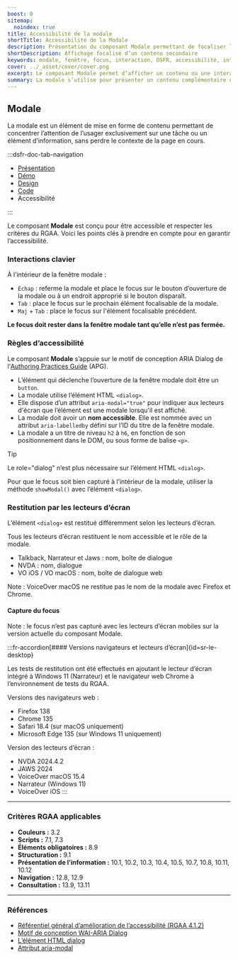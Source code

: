 ```yaml
---
boost: 0
sitemap:
  noindex: true
title: Accessibilité de la modale
shortTitle: Accessibilité de la Modale
description: Présentation du composant Modale permettant de focaliser l’attention de l’usager sur une tâche ou une information sans quitter la page.
shortDescription: Affichage focalisé d’un contenu secondaire
keywords: modale, fenêtre, focus, interaction, DSFR, accessibilité, interface, contenu secondaire
cover: ../_asset/cover/cover.png
excerpt: Le composant Modale permet d’afficher un contenu ou une interaction dans une fenêtre superposée à la page, bloquant le fond et recentrant l’attention de l’usager.
summary: La modale s’utilise pour présenter un contenu complémentaire ou une action simple sans sortir de la page en cours. Elle est conçue pour isoler une information importante tout en permettant de revenir au contexte initial en un clic. Non personnalisable, elle existe en plusieurs tailles, avec ou sans zone d’action, et respecte les standards d’accessibilité en figant l’arrière-plan lors de son affichage.
---
```


## Modale

La modale est un élément de mise en forme de contenu permettant de concentrer l’attention de l’usager exclusivement sur une tâche ou un élément d’information, sans perdre le contexte de la page en cours.

:::dsfr-doc-tab-navigation

- [Présentation](../index.md)
- [Démo](../demo/index.md)
- [Design](../design/index.md)
- [Code](../code/index.md)
- Accessibilité

:::

Le composant **Modale** est conçu pour être accessible et respecter les critères du RGAA. Voici les points clés à prendre en compte pour en garantir l’accessibilité.

### Interactions clavier

À l’intérieur de la fenêtre modale&nbsp;:

- `Échap`&nbsp;: referme la modale et place le focus sur le bouton d’ouverture de la modale ou à un endroit approprié si le bouton disparaît.
- `Tab`&nbsp;: place le focus sur le prochain élément focalisable de la modale.
- `Maj` + `Tab`&nbsp;: place le focus sur l'élément focalisable précédent.

**Le focus doit rester dans la fenêtre modale tant qu’elle n’est pas fermée.**

### Règles d’accessibilité

Le composant **Modale** s’appuie sur le motif de conception ARIA <span lang="en">Dialog</span> de l’<a href="https://www.w3.org/WAI/ARIA/apg/about/introduction/" lang="en">Authoring Practices Guide</a> (APG).

- L’élément qui déclenche l’ouverture de la fenêtre modale doit être un `button`.
- La modale utilise l’élément HTML `<dialog>`.
- Elle dispose d’un attribut `aria-modal="true"` pour indiquer aux lecteurs d'écran que l’élément est une modale lorsqu'il est affiché.
- La modale doit avoir un **nom accessible**. Elle est nommée avec un attribut `aria-labelledby` défini sur l’ID du titre de la fenêtre modale.
- La modale a un titre de niveau `h2` à `h6`, en fonction de son positionnement dans le DOM, ou sous forme de balise `<p>`.

> [!TIP]
> Le role="dialog" n’est plus nécessaire sur l’élément HTML `<dialog>`.
>
>Pour que le focus soit bien capturé à l’intérieur de la modale, utiliser la méthode `showModal()` avec l’élément `<dialog>`.

### Restitution par les lecteurs d’écran

L’élément `<dialog>` est restitué différemment selon les lecteurs d’écran.

Tous les lecteurs d’écran restituent le nom accessible et le rôle de la modale.

- Talkback, Narrateur et Jaws&nbsp;: nom, boîte de dialogue
- NVDA : nom, dialogue
- VO iOS / VO macOS : nom, boîte de dialogue web

Note&nbsp;: VoiceOver macOS ne restitue pas le nom de la modale avec Firefox et Chrome.

#### Capture du focus

Note : le focus n’est pas capturé avec les lecteurs d’écran mobiles sur la version actuelle du composant Modale.

:::fr-accordion[#### Versions navigateurs et lecteurs d’écran]{id=sr-le-desktop}

Les tests de restitution ont été effectués en ajoutant le lecteur d’écran intégré à Windows 11 (Narrateur) et le navigateur web Chrome à l’environnement de tests du RGAA.

Versions des navigateurs web&nbsp;:

- Firefox 138
- Chrome 135
- Safari 18.4 (sur macOS uniquement)
- Microsoft Edge 135 (sur Windows 11 uniquement)

Version des lecteurs d’écran&nbsp;:
- NVDA 2024.4.2
- JAWS 2024
- VoiceOver macOS 15.4
- Narrateur (Windows 11)
- VoiceOver iOS
:::

---

### Critères RGAA applicables
- **Couleurs&nbsp;:** 3.2
- **Scripts&nbsp;:** 7.1, 7.3
- **Éléments obligatoires&nbsp;:** 8.9
- **Structuration&nbsp;:** 9.1
- **Présentation de l’information&nbsp;:** 10.1, 10.2, 10.3, 10.4, 10.5, 10.7, 10.8, 10.11, 10.12
- **Navigation&nbsp;:** 12.8, 12.9
- **Consultation&nbsp;:** 13.9, 13.11

---

### Références

- [Référentiel général d’amélioration de l’accessibilité (RGAA 4.1.2)](https://accessibilite.numerique.gouv.fr/methode/criteres-et-tests/)
- [Motif de conception WAI-ARIA Dialog](https://www.w3.org/WAI/ARIA/apg/patterns/dialog-modal/)
- [L’élément HTML dialog](https://html.spec.whatwg.org/multipage/interactive-elements.html#the-dialog-element)
- [Attribut aria-modal](https://www.w3.org/TR/wai-aria/#aria-modal)
